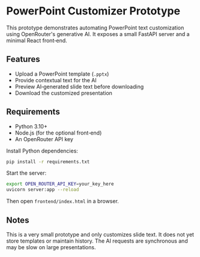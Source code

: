 # PowerPoint Customizer Prototype

This prototype demonstrates automating PowerPoint text customization using OpenRouter's generative AI.
It exposes a small FastAPI server and a minimal React front‑end.

## Features

- Upload a PowerPoint template (`.pptx`)
- Provide contextual text for the AI
- Preview AI‑generated slide text before downloading
- Download the customized presentation

## Requirements

- Python 3.10+
- Node.js (for the optional front‑end)
- An OpenRouter API key

Install Python dependencies:

```bash
pip install -r requirements.txt
```

Start the server:

```bash
export OPEN_ROUTER_API_KEY=your_key_here
uvicorn server:app --reload
```

Then open `frontend/index.html` in a browser.

## Notes

This is a very small prototype and only customizes slide text. It does not yet store templates or maintain history. The AI requests are synchronous and may be slow on large presentations.
